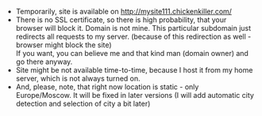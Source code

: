 - Temporarily, site is available on http://mysite111.chickenkiller.com/
- There is no SSL certificate, so there is high probability, that your browser will block it. Domain is not mine. This particular subdomain just redirects all requests to my server. (because of this redirection as well - browser might block the site) <br> 
If you want, you can believe me and that kind man (domain owner) and go there anyway.
- Site might be not available time-to-time, because I host it from my home server, which is not always turned on.
- And, please, note, that right now location is static - only Europe/Moscow. It will be fixed in later versions (I will add automatic city detection and selection of city a bit later)
